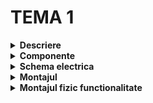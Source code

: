 # TEMA 1

<details>
  <summary><b>Descriere</b></summary>

  ## 
-	In cadrul acestei teme, am simulat un sistem de încărcare a unui vehicul electric, utilizând mai multe componente (butoane, LED-uri).
  
-	LED-ul RGB este folosit pentru a arăta stadiul încărcării (ROȘU - încărcarea se desfășoară, este activă, VERDE - stația este liberă), iar celelalte 4 pentru procentele de încărcare (25%, 50%, 75%, 100%).
  
-	Inițial, butoanele și pinii pentru LED-uri sunt setate ca intrări, respectiv, ieșiri, LED-ul RGB este verde.
  
-	Procesul de încărcare începe odată cu apăsarea butonului de START, LED-urile pentru 25%, 50%, 75% și 100% clipesc progresiv, simulând progresul încărcării.
  
- În timpul acestui proces, LED-ul RGB devine roșu.
  
-  Dacă este apăsat și menținut timp de 1 secundă, procesul de încărcare este oprit imediat, iar o animație de oprire este rulată (LED-urile clipesc de trei ori).
  
-	Dacă butonul este apăsat atunci când stația este liberă, acesta nu va genera nici o reacție.
  
-	La finalul încărcării sau la oprirea ei, LED-ul RGB devine verde, indicând că procesul s-a terminat.

##
</details>


<details> 
  <summary><b>Componente</b></summary>
  
  ## Componente:
  

-	4x LED-uri (pentru a simula procentul de încărcare)
  
-	1x LED RGB (pentru starea de liber sau ocupat)

-	2x Butoane (pentru start încărcare și stop încărcare)
  
-	8x Rezistoare (6x 220/330ohm, 2x 1K)
  
-	Breadboard
  
-	Linii de legătură

    ##
</details>


<details>
  <summary> <b> Schema electrica </b> </summary>

  ## Schema electrica
  
  ![simulator_tema1_robotica](https://github.com/user-attachments/assets/6116f17b-0eff-48ef-bbf9-4a12f5fd52f8)

  ##
</details>


<details>
  <summary> <b> Montajul </b> </summary>
  
  ## Montajul implementat fizic:
  

##
</details>


<details>
  <summary> <b> Montajul fizic functionalitate </b> </summary>

  ## Functionalitatea montajului fizic:
  
  ##
</details>
